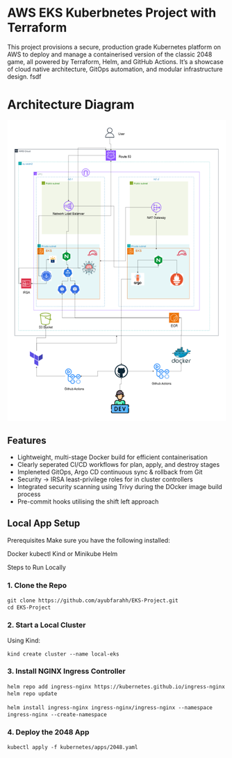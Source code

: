 # AWS EKS Kuberbnetes Project with Terraform

This project provisions a secure, production grade Kubernetes platform on AWS to deploy and manage a containerised version of the classic 2048 game, all powered by Terraform, Helm, and GitHub Actions. 
It’s a showcase of cloud native architecture, GitOps automation, and modular infrastructure design.
fsdf

# Architecture Diagram
![alt text!](/img/EKS_ARCH.png)

## Features

- Lightweight, multi-stage Docker build for efficient containerisation
- Clearly seperated CI/CD workflows for plan, apply, and destroy stages
- Impleneted GitOps, Argo CD continuous sync & rollback from Git
- Security → IRSA least-privilege roles for in cluster controllers
- Integrated security scanning using Trivy during the DOcker image build process
- Pre-commit hooks utilising the shift left approach

## Local App Setup
Prerequisites
Make sure you have the following installed:

Docker
kubectl
Kind or Minikube
Helm


Steps to Run Locally
### 1. Clone the Repo
```
git clone https://github.com/ayubfarahh/EKS-Project.git
cd EKS-Project
```

### 2. Start a Local Cluster
Using Kind:
```
kind create cluster --name local-eks
```

### 3. Install NGINX Ingress Controller
```
helm repo add ingress-nginx https://kubernetes.github.io/ingress-nginx
helm repo update

helm install ingress-nginx ingress-nginx/ingress-nginx --namespace ingress-nginx --create-namespace
```

### 4. Deploy the 2048 App
```
kubectl apply -f kubernetes/apps/2048.yaml
```